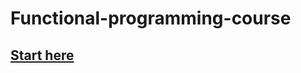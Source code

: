 # Functional-programming-course

## [Start here](https://github.com/SoliGabiAnn/Functional-programming-course/wiki/1.-Introduction-%E2%80%90-What-on-earth-is-Functional-Programming%3F)
